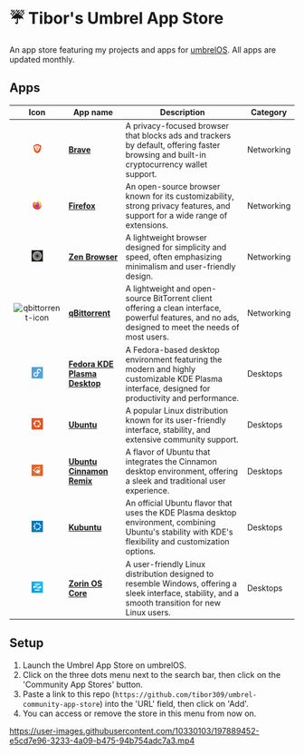 # ☔ Tibor's Umbrel App Store
An app store featuring my projects and apps for [umbrelOS][umbrel]. All apps are updated monthly.

## Apps
| Icon | App name | Description | Category |
| :---: | --- | --- | --- |
| <img src="https://raw.githubusercontent.com/tibor309/icons/refs/heads/main/umbrel/brave_icon.png" alt="brave-icon" width="20" height="20"> | [**Brave**](https://github.com/tibor309/brave) |  A privacy-focused browser that blocks ads and trackers by default, offering faster browsing and built-in cryptocurrency wallet support.  | Networking |
| <img src="https://raw.githubusercontent.com/tibor309/icons/refs/heads/main/umbrel/firefox_icon.png" alt="firefox-icon" width="20" height="20"> | [**Firefox**](https://github.com/tibor309/firefox) | An open-source browser known for its customizability, strong privacy features, and support for a wide range of extensions.  | Networking |
| <img src="https://raw.githubusercontent.com/tibor309/icons/refs/heads/main/umbrel/zen_beta_icon.png" alt="zen-icon" width="20" height="20"> | [**Zen Browser**](https://github.com/tibor309/zen) | A lightweight browser designed for simplicity and speed, often emphasizing minimalism and user-friendly design.  | Networking |
| <img src="https://raw.githubusercontent.com/getumbrel/umbrel-apps-gallery/refs/heads/master/qbittorrent/icon.svg" alt="qbittorrent-icon" width="20" height="20"> | [**qBittorrent**](https://github.com/linuxserver/docker-qbittorrent) | A lightweight and open-source BitTorrent client offering a clean interface, powerful features, and no ads, designed to meet the needs of most users. | Networking |
| <img src="https://raw.githubusercontent.com/tibor309/icons/refs/heads/main/umbrel/fedora_icon.png" alt="fedora-icon" width="20" height="20"> | [**Fedora KDE Plasma Desktop**](https://github.com/tibor309/webtop/tree/fedora-kde) | A Fedora-based desktop environment featuring the modern and highly customizable KDE Plasma interface, designed for productivity and performance.  | Desktops |
| <img src="https://raw.githubusercontent.com/tibor309/icons/refs/heads/main/umbrel/ubuntu_icon.png" alt="ubuntu-icon" width="20" height="20"> | [**Ubuntu**](https://github.com/tibor309/webtop/tree/ubuntu) | A popular Linux distribution known for its user-friendly interface, stability, and extensive community support.  | Desktops |
| <img src="https://raw.githubusercontent.com/tibor309/icons/refs/heads/main/umbrel/ubuntu_cinnamon_icon.png" alt="ubuntu-cinnamon-icon" width="20" height="20"> |  [**Ubuntu Cinnamon Remix**](https://github.com/tibor309/webtop/tree/ubuntu-cinnamon) | A flavor of Ubuntu that integrates the Cinnamon desktop environment, offering a sleek and traditional user experience.  | Desktops |
| <img src="https://raw.githubusercontent.com/tibor309/icons/refs/heads/main/umbrel/kubuntu_icon.png" alt="kubuntu-icon" width="20" height="20"> | [**Kubuntu**](https://github.com/tibor309/webtop/tree/kubuntu) | An official Ubuntu flavor that uses the KDE Plasma desktop environment, combining Ubuntu's stability with KDE's flexibility and customization options. | Desktops |
| <img src="https://raw.githubusercontent.com/tibor309/icons/refs/heads/main/umbrel/zorin_icon.png" alt="kubuntu-icon" width="20" height="20"> | [**Zorin OS Core**](https://github.com/tibor309/webtop/tree/zorinos-core) | A user-friendly Linux distribution designed to resemble Windows, offering a sleek interface, stability, and a smooth transition for new Linux users. | Desktops |

## Setup
1. Launch the Umbrel App Store on umbrelOS.
2. Click on the three dots menu next to the search bar, then click on the 'Community App Stores' button.
3. Paste a link to this repo (`https://github.com/tibor309/umbrel-community-app-store`) into the 'URL' field, then click on 'Add'.
4. You can access or remove the store in this menu from now on. 

https://user-images.githubusercontent.com/10330103/197889452-e5cd7e96-3233-4a09-b475-94b754adc7a3.mp4


[umbrel]: https://umbrel.com/umbrelos
